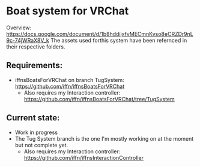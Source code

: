 # Boat system for VRChat
Overview: https://docs.google.com/document/d/1b8hddijxfvMECmnKvso8eCRZDr9nL9c-74jWRaX8V_k
The assets used forthis system have been refernced in their respective folders.

## Requirements:
- iffnsBoatsForVRChat on branch TugSystem: https://github.com/iffn/iffnsBoatsForVRChat
  - Also requires my Interaction controller: https://github.com/iffn/iffnsBoatsForVRChat/tree/TugSystem


## Current state:
- Work in progress
- The Tug System branch is the one I'm mostly working on at the moment but not complete yet.
  - Also requires my Interaction controller: https://github.com/iffn/iffnsInteractionController
